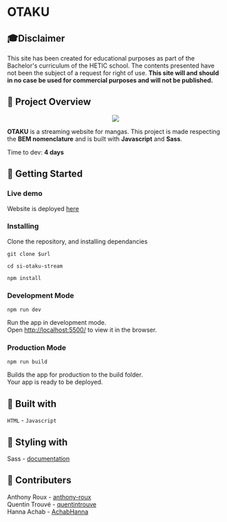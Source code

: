 # OTAKU

## 🎓Disclaimer

This site has been created for educational purposes as part of the Bachelor's curriculum of the HETIC school. The contents presented have not been the subject of a request for right of use. **This site will and should in no case be used for commercial purposes and will not be published.**

## 🧢 Project Overview
<p align="center">
  <img src="src/images/Gif/otaku.gif">
</p>

**OTAKU** is a streaming website for mangas. This project is made respecting the **BEM nomenclature** and is built with **Javascript** and **Sass**.

Time to dev: **4 days**

## 🚀 Getting Started

### Live demo

Website is deployed [here](https://otaku-stream.netlify.app/)

### Installing

Clone the repository, and installing dependancies

```
git clone $url
```

```
cd si-otaku-stream
```

```
npm install
```

### Development Mode

```
npm run dev
```

Run the app in development mode.\
Open [http://localhost:5500/](http://localhost:5500/src/index.html) to view it in the browser.

### Production Mode

```
npm run build
```

Builds the app for production to the build folder.\
Your app is ready to be deployed.

## 🔨 Built with

`HTML` - `Javascript` 

## 🎨 Styling with

Sass - [documentation](https://sass-lang.com/documentation/)

## 👥 Contributers

Anthony Roux - [anthony-roux](https://github.com/anthony-roux)\
Quentin Trouvé - [quentintrouve](https://github.com/quentintrouve)\
Hanna Achab - [AchabHanna](https://github.com/AchabHanna)
